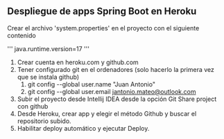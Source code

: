 ## Despliegue de apps Spring Boot en Heroku

Crear el archivo 'system.properties' en el proyecto con el siguiente contenido

'''
java.runtime.version=17
'''

1. Crear cuenta en heroku.com y github.com
2. Tener configurado git en el ordenadores (solo hacerlo la primera vez que se instala github)
   1. git config --global user.name "Juan Antonio"
   2. git config --global user.email jantonio.mateo@outlook.com
3. Subir el proyecto desde Intellij IDEA desde la opción Git Share project con github
4. Desde Heroku, crear app y elegir el método Github y buscar el repositorio subido.
5. Habilitar deploy automático y ejecutar Deploy.
